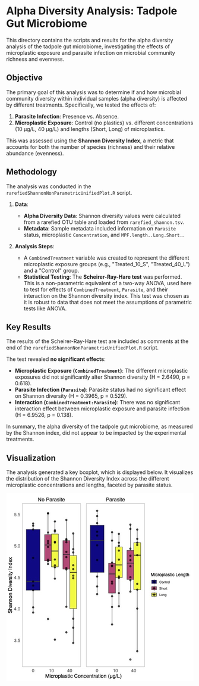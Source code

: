 # Alpha Diversity Analysis: Tadpole Gut Microbiome

This directory contains the scripts and results for the alpha diversity analysis of the tadpole gut microbiome, investigating the effects of microplastic exposure and parasite infection on microbial community richness and evenness.

## Objective

The primary goal of this analysis was to determine if and how microbial community diversity within individual samples (alpha diversity) is affected by different treatments. Specifically, we tested the effects of:
1.  **Parasite Infection**: Presence vs. Absence.
2.  **Microplastic Exposure**: Control (no plastics) vs. different concentrations (10 µg/L, 40 µg/L) and lengths (Short, Long) of microplastics.

This was assessed using the **Shannon Diversity Index**, a metric that accounts for both the number of species (richness) and their relative abundance (evenness).

## Methodology

The analysis was conducted in the `rarefiedShannonNonParametricUnifiedPlot.R` script.

1.  **Data**:
    *   **Alpha Diversity Data**: Shannon diversity values were calculated from a rarefied OTU table and loaded from `rarefied_shannon.tsv`.
    *   **Metadata**: Sample metadata included information on `Parasite` status, microplastic `Concentration`, and `MPF.length..Long.Short.`.

2.  **Analysis Steps**:
    *   A `CombinedTreatment` variable was created to represent the different microplastic exposure groups (e.g., "Treated_10_S", "Treated_40_L") and a "Control" group.
    *   **Statistical Testing**: The **Scheirer-Ray-Hare test** was performed. This is a non-parametric equivalent of a two-way ANOVA, used here to test for effects of `CombinedTreatment`, `Parasite`, and their interaction on the Shannon diversity index. This test was chosen as it is robust to data that does not meet the assumptions of parametric tests like ANOVA.

## Key Results

The results of the Scheirer-Ray-Hare test are included as comments at the end of the `rarefiedShannonNonParametricUnifiedPlot.R` script.

The test revealed **no significant effects**:
*   **Microplastic Exposure (`CombinedTreatment`)**: The different microplastic exposures did not significantly alter Shannon diversity (H = 2.6490, p = 0.618).
*   **Parasite Infection (`Parasite`)**: Parasite status had no significant effect on Shannon diversity (H = 0.3965, p = 0.529).
*   **Interaction (`CombinedTreatment:Parasite`)**: There was no significant interaction effect between microplastic exposure and parasite infection (H = 6.9526, p = 0.138).

In summary, the alpha diversity of the tadpole gut microbiome, as measured by the Shannon index, did not appear to be impacted by the experimental treatments.

## Visualization

The analysis generated a key boxplot, which is displayed below. It visualizes the distribution of the Shannon Diversity Index across the different microplastic concentrations and lengths, faceted by parasite status.

![Shannon Diversity Boxplot](rarefiedShannonNonParametricUnifiedPlot.jpg) 